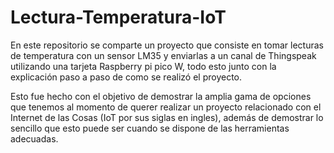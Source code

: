 # Lectura-Temperatura-IoT
En este repositorio se comparte un proyecto que consiste en tomar lecturas de temperatura con un sensor LM35 y enviarlas a un canal de Thingspeak utilizando una tarjeta Raspberry pi pico W, todo esto junto con la explicación paso a paso de como se realizó el proyecto.

Esto fue hecho con el objetivo de demostrar la amplia gama de opciones que tenemos al momento de querer realizar un proyecto relacionado con el Internet de las Cosas (IoT por sus siglas en ingles), además de demostrar lo sencillo que esto puede ser cuando se dispone de las herramientas adecuadas. 


